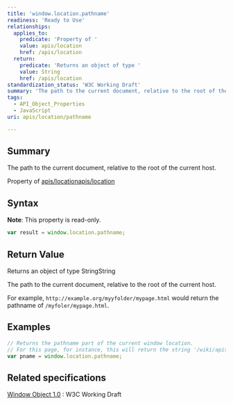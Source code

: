```yaml
---
title: 'window.location.pathname'
readiness: 'Ready to Use'
relationships:
  applies_to:
    predicate: 'Property of '
    value: apis/location
    href: /apis/location
  return:
    predicate: 'Returns an object of type '
    value: String
    href: /apis/location
standardization_status: 'W3C Working Draft'
summary: 'The path to the current document, relative to the root of the current host.'
tags:
  - API_Object_Properties
  - JavaScript
uri: apis/location/pathname

---
```

## Summary

The path to the current document, relative to the root of the current host.

Property of [apis/location](/apis/location)[apis/location](/apis/location)

## Syntax

**Note**: This property is read-only.

``` js
var result = window.location.pathname;
```

## Return Value

Returns an object of type StringString

The path to the current document, relative to the root of the current host.

For example, `http://example.org/myyfolder/mypage.html` would return the pathname of `/myfoler/mypage.html`.

## Examples

``` js
// Returns the pathname part of the current window location.
// For this page, for instance, this will return the string '/wiki/apis/location/pathname'.
var pname = window.location.pathname;
```

## Related specifications

[Window Object 1.0](http://www.w3.org/TR/Window/)
:   W3C Working Draft
